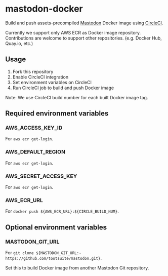 # mastodon-docker

Build and push assets-precompiled [Mastodon](https://github.com/tootsuite/mastodon) Docker image using [CircleCI](http://circleci.com/).

Currently we support only AWS ECR as Docker image repository.
Contributions are welcome to support other repositories. (e.g. Docker Hub, Quay.io, etc.)

## Usage

1. Fork this repository
1. Enable CircleCI integration
1. Set environment variables on CircleCI
1. Run CircleCI job to build and push Docker image

Note: We use CircleCI build number for each built Docker image tag.

## Required environment variables

### AWS_ACCESS_KEY_ID

For `aws ecr get-login`.

### AWS_DEFAULT_REGION

For `aws ecr get-login`.

### AWS_SECRET_ACCESS_KEY

For `aws ecr get-login`.

### AWS_ECR_URL

For `docker push ${AWS_ECR_URL}:${CIRCLE_BUILD_NUM}`.

## Optional environment variables

### MASTODON_GIT_URL

For `git clone ${MASTODON_GIT_URL:-https://github.com/tootsuite/mastodon.git}`.

Set this to build Docker image from another Mastodon Git repository.
